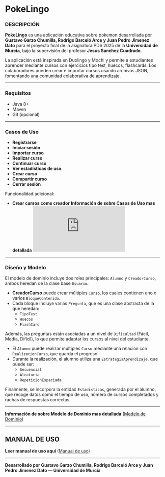 #  PokeLingo

### DESCRIPCIÓN

**PokeLingo** es una aplicación educativa sobre pokemon desarrollada por **Gustavo Garzo Chumilla, Rodrigo Barceló Arce  y Juan Pedro Jimenez Dato**  para el proyecto final de la asignatura PDS 2025 de la **Universidad de Murcia**, bajo la supervisión del profesor **Jesus Sanchez Cuadrado**.

La aplicación está inspirada en Duolingo y Mochi y permite a estudiantes aprender mediante cursos con ejercicios tipo test, huecos, flashcards. Los colaboradores pueden crear e importar cursos usando archivos JSON, fomentando una comunidad colaborativa de aprendizaje.

---

### Requisitos

- Java 8+
- Maven
- Git (opcional)

---

### Casos de Uso

- **Registrarse** 
- **Iniciar sesión**
- **Importar curso**
- **Realizar curso**
- **Continuar curso**
- **Ver estadísticas de uso**
- **Crear curso**
- **Compartir curso**
- **Cerrar sesión**

Funcionalidad adicional:
- **Crear cursos como creador**
**Información de sobre Casos de Uso mas detallada**
![CasosDeUso](https://github.com/gusgarzo/PDS-Proyecto/edit/main/requisitos/casos_de_uso.md)

---

### Diseño y Modelo

El modelo de dominio incluye dos roles principales: `Alumno` y `CreadorCurso`, ambos heredan de la clase base `Usuario`. 

- **CreadorCurso** puede crear múltiples `Curso`, los cuales contienen uno o varios `BloqueContenido`.
- Cada bloque incluye varias `Pregunta`, que es una clase abstracta de la que heredan:
  - `TipoTest`
  - `Huecos`
  - `FlashCard`

Además, las preguntas están asociadas a un nivel de `Dificultad` (Fácil, Media, Difícil), lo que permite adaptar los cursos al nivel del estudiante.

- El `Alumno` puede realizar múltiples `Curso` mediante una relación con `RealizacionCurso`, que guarda el progreso.
- Durante la realización, el alumno utiliza una `EstrategiaAprendizaje`, que puede ser:
  - `Secuencial`
  - `Aleatoria`
  - `RepeticionEspaciada`

Finalmente, se incorpora la entidad `Estadisticas`, generada por el alumno, que recoge datos como el tiempo de uso, número de cursos completados y rachas de respuestas correctas.

---

**Información de sobre Modelo de Dominio mas detallada**
([Modelo de Dominio](diseño/modelo.md))

---

## MANUAL DE USO
**Leer manual de uso aquí**
([Manual de uso](documentacion/manual.md))

---

**Desarrollado por Gustavo Garzo Chumilla, Rodrigo Barceló Arce y Juan Pedro Jimenez Dato — Universidad de Murcia**
